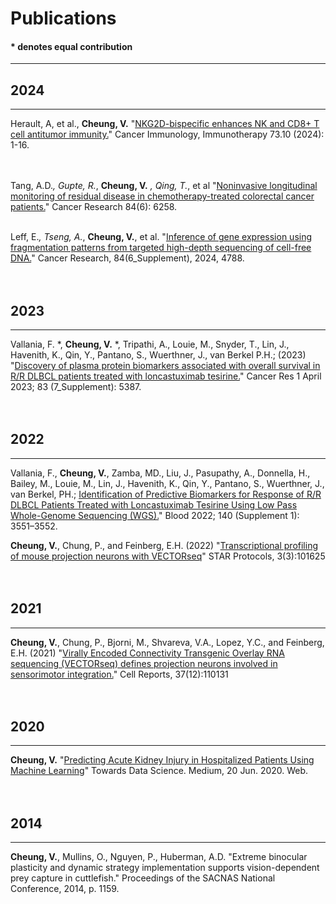 # Publications
#### __*__ denotes equal contribution

---


## 2024
---

Herault, A, et al., __Cheung, V.__  "[NKG2D-bispecific enhances NK and CD8+ T cell antitumor immunity.](https://doi.org/10.1007/s00262-024-03795-2)" Cancer Immunology, Immunotherapy 73.10 (2024): 1-16.<br>
<br>
<br>


Tang, A.D.*, Gupte, R.*, __Cheung, V.__ *, Qing, T.*, et al "[Noninvasive longitudinal monitoring of residual disease in chemotherapy-treated colorectal cancer patients.](https://doi.org/10.1158/1538-7445.AM2024-6258)" Cancer Research 84(6): 6258.<br>
<br>


Leff, E.*, Tseng, A.*, __Cheung, V.__, et al. "[Inference of gene expression using fragmentation patterns from targeted high-depth sequencing of cell-free DNA.](https://doi.org/10.1158/1538-7445.AM2024-4788)" Cancer Research, 84(6_Supplement), 2024, 4788.<br>
<br>
<br>



## 2023
---

Vallania, F. *, __Cheung, V.__ *, Tripathi, A., Louie, M., Snyder, T., Lin, J., Havenith, K., Qin, Y., Pantano, S., Wuerthner, J., van Berkel P.H.; (2023) "[Discovery of plasma protein biomarkers associated with overall survival in R/R DLBCL patients treated with loncastuximab tesirine.](https://aacrjournals.org/cancerres/article/83/7_Supplement/5387/720596)" Cancer Res 1 April 2023; 83 (7_Supplement): 5387. <br>
<br>
<br>


## 2022
---

Vallania, F., __Cheung, V.__, Zamba, MD., Liu, J., Pasupathy, A., Donnella, H., Bailey, M., Louie, M., Lin, J., Havenith, K., Qin, Y., Pantano, S., Wuerthner, J., van Berkel, PH.; [Identification of Predictive Biomarkers for Response of R/R DLBCL Patients Treated with Loncastuximab Tesirine Using Low Pass Whole-Genome Sequencing (WGS).](https://ash.confex.com/ash/2022/webprogram/Paper168993.html)" Blood 2022; 140 (Supplement 1): 3551–3552. <br>

__Cheung, V.__, Chung, P., and Feinberg, E.H. (2022) "[Transcriptional profiling of mouse projection neurons with VECTORseq](https://doi.org/10.1016/j.xpro.2022.101625)" STAR Protocols, 3(3):101625<br>
<br>
<br>


## 2021
---

__Cheung, V.__, Chung, P., Bjorni, M., Shvareva, V.A., Lopez, Y.C., and Feinberg, E.H. (2021) "[Virally Encoded Connectivity Transgenic Overlay RNA sequencing (VECTORseq) defines projection neurons involved in sensorimotor integration.](https://doi.org/10.1016/j.celrep.2021.110131)" Cell Reports, 37(12):110131<br>
<br>
<br>


## 2020
---

__Cheung, V.__ "[Predicting Acute Kidney Injury in Hospitalized Patients Using Machine Learning](https://towardsdatascience.com/predicting-acute-kidney-injury-in-hospitalized-patients-53ca07525e67)" Towards Data Science. Medium, 20 Jun. 2020. Web.<br>
<br>
<br>


## 2014
---

__Cheung, V.__, Mullins, O., Nguyen, P., Huberman, A.D. "Extreme binocular plasticity and dynamic strategy implementation supports vision-dependent prey capture in cuttlefish." Proceedings of the SACNAS National Conference, 2014, p. 1159.<br>
